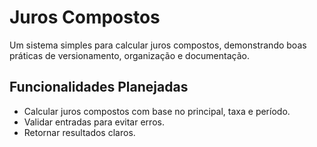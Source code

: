 # Juros Compostos

Um sistema simples para calcular juros compostos, demonstrando boas práticas de versionamento, organização e documentação.

## Funcionalidades Planejadas
- Calcular juros compostos com base no principal, taxa e período.
- Validar entradas para evitar erros.
- Retornar resultados claros.
